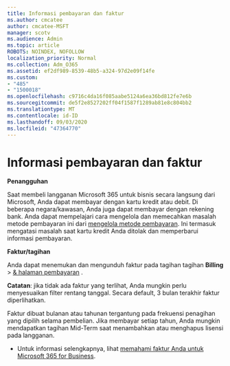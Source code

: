 ```yaml
---
title: Informasi pembayaran dan faktur
ms.author: cmcatee
author: cmcatee-MSFT
manager: scotv
ms.audience: Admin
ms.topic: article
ROBOTS: NOINDEX, NOFOLLOW
localization_priority: Normal
ms.collection: Adm_O365
ms.assetid: ef2df989-8539-48b5-a324-97d2e09f14fe
ms.custom:
- "485"
- "1500018"
ms.openlocfilehash: c9716c4da16f085aabe5124a6ea36bd812fe7e6b
ms.sourcegitcommit: de5f2e8527202ff04f1587f1289ab81e8c804bb2
ms.translationtype: MT
ms.contentlocale: id-ID
ms.lasthandoff: 09/03/2020
ms.locfileid: "47364770"
---
```

# <a name="invoice-and-payment-information"></a>Informasi pembayaran dan faktur

**Penangguhan**

Saat membeli langganan Microsoft 365 untuk bisnis secara langsung dari Microsoft, Anda dapat membayar dengan kartu kredit atau debit.  Di beberapa negara/kawasan, Anda juga dapat membayar dengan rekening bank.  Anda dapat mempelajari cara mengelola dan memecahkan masalah metode pembayaran ini dari [mengelola metode pembayaran](https://docs.microsoft.com/microsoft-365/commerce/billing-and-payments/manage-payment-methods). Ini termasuk mengatasi masalah saat kartu kredit Anda ditolak dan memperbarui informasi pembayaran.

**Faktur/tagihan**

Anda dapat menemukan dan mengunduh faktur pada tagihan tagihan **Billing**  >  [& halaman pembayaran](https://go.microsoft.com/fwlink/p/?linkid=848039) .  

**Catatan**: jika tidak ada faktur yang terlihat, Anda mungkin perlu menyesuaikan filter rentang tanggal.  Secara default, 3 bulan terakhir faktur diperlihatkan.

Faktur dibuat bulanan atau tahunan tergantung pada frekuensi penagihan yang dipilih selama pembelian.  Jika membayar setiap tahun, Anda mungkin mendapatkan tagihan Mid-Term saat menambahkan atau menghapus lisensi pada langganan.

- Untuk informasi selengkapnya, lihat [memahami faktur Anda untuk Microsoft 365 for Business](https://docs.microsoft.com/microsoft-365/commerce/billing-and-payments/understand-your-invoice2).